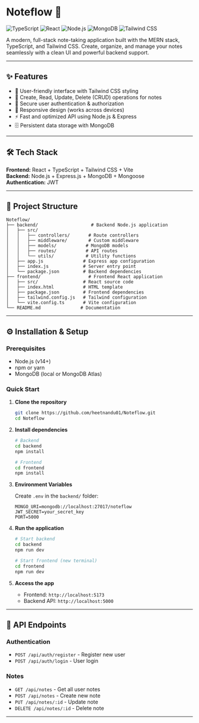 # Noteflow 📝

![TypeScript](https://img.shields.io/badge/TypeScript-007ACC?style=for-the-badge&logo=typescript&logoColor=white)
![React](https://img.shields.io/badge/React-20232A?style=for-the-badge&logo=react&logoColor=61DAFB)
![Node.js](https://img.shields.io/badge/Node.js-43853D?style=for-the-badge&logo=node.js&logoColor=white)
![MongoDB](https://img.shields.io/badge/MongoDB-4EA94B?style=for-the-badge&logo=mongodb&logoColor=white)
![Tailwind CSS](https://img.shields.io/badge/Tailwind_CSS-38B2AC?style=for-the-badge&logo=tailwind-css&logoColor=white)

A modern, full-stack note-taking application built with the MERN stack, TypeScript, and Tailwind CSS. Create, organize, and manage your notes seamlessly with a clean UI and powerful backend support.

---

## ✨ Features

- 🎨 User-friendly interface with Tailwind CSS styling
- 📌 Create, Read, Update, Delete (CRUD) operations for notes
- 🔐 Secure user authentication & authorization 
- 📱 Responsive design (works across devices)
- ⚡ Fast and optimized API using Node.js & Express
- 🗄️ Persistent data storage with MongoDB

---

## 🛠️ Tech Stack

**Frontend:** React + TypeScript + Tailwind CSS + Vite  
**Backend:** Node.js + Express.js + MongoDB + Mongoose  
**Authentication:** JWT

---

## 📂 Project Structure

```
Noteflow/
├── backend/                    # Backend Node.js application
│   ├── src/                   
│   │   ├── controllers/       # Route controllers
│   │   ├── middleware/        # Custom middleware
│   │   ├── models/           # MongoDB models
│   │   ├── routes/           # API routes
│   │   └── utils/            # Utility functions
│   ├── app.js               # Express app configuration
│   ├── index.js             # Server entry point
│   └── package.json         # Backend dependencies
├── frontend/                  # Frontend React application
│   ├── src/                 # React source code
│   ├── index.html           # HTML template
│   ├── package.json         # Frontend dependencies
│   ├── tailwind.config.js   # Tailwind configuration
│   └── vite.config.ts       # Vite configuration
└── README.md               # Documentation
```

---

## ⚙️ Installation & Setup

### Prerequisites
- Node.js (v14+)
- npm or yarn
- MongoDB (local or MongoDB Atlas)

### Quick Start

1. **Clone the repository**
   ```bash
   git clone https://github.com/heetnandu01/Noteflow.git
   cd Noteflow
   ```

2. **Install dependencies**
   ```bash
   # Backend
   cd backend
   npm install

   # Frontend
   cd frontend
   npm install
   ```

3. **Environment Variables**
   
   Create `.env` in the `backend/` folder:
   ```env
   MONGO_URI=mongodb://localhost:27017/noteflow
   JWT_SECRET=your_secret_key
   PORT=5000
   ```

4. **Run the application**
   ```bash
   # Start backend
   cd backend
   npm run dev

   # Start frontend (new terminal)
   cd frontend
   npm run dev
   ```

5. **Access the app**
   - Frontend: `http://localhost:5173`
   - Backend API: `http://localhost:5000`

---

## 🔧 API Endpoints

### Authentication
- `POST /api/auth/register` - Register new user
- `POST /api/auth/login` - User login

### Notes
- `GET /api/notes` - Get all user notes
- `POST /api/notes` - Create new note
- `PUT /api/notes/:id` - Update note
- `DELETE /api/notes/:id` - Delete note

---

